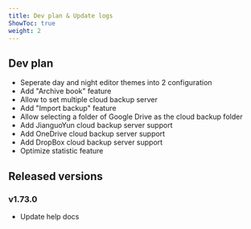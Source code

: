 ```yaml
---
title: Dev plan & Update logs
ShowToc: true
weight: 2
---
```


## Dev plan

- Seperate day and night editor themes into 2 configuration
- Add "Archive book" feature
- Allow to set multiple cloud backup server
- Add "Import backup" feature
- Allow selecting a folder of Google Drive as the cloud backup folder
- Add JianguoYun cloud backup server support
- Add OneDrive cloud backup server support
- Add DropBox cloud backup server support
- Optimize statistic feature

## Released versions

### v1.73.0

- Update help docs